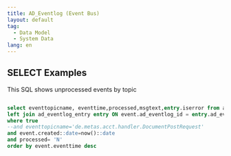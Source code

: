 ```yaml
---
title: AD_Eventlog (Event Bus)
layout: default
tag: 
  - Data Model
  - System Data
lang: en
---
```


## SELECT Examples

This SQL shows unprocessed events by topic

```SQL

select eventtopicname, eventtime,processed,msgtext,entry.iserror from ad_eventlog event
left join ad_eventlog_entry entry ON event.ad_eventlog_id = entry.ad_eventlog_id
where true
--and eventtopicname='de.metas.acct.handler.DocumentPostRequest'
and event.created::date=now()::date
and processed= 'N'
order by event.eventtime desc

```
